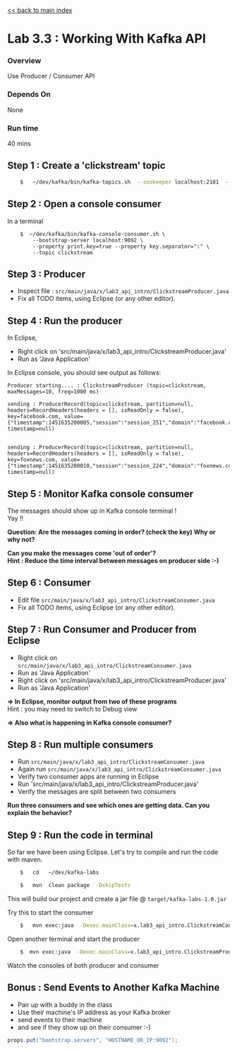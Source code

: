 <link rel='stylesheet' href='../assets/css/main.css'/>

[<< back to main index](../README.md)

Lab 3.3 : Working With Kafka API
===========================

### Overview
Use Producer / Consumer API

### Depends On
None

### Run time
40 mins


## Step 1 : Create a 'clickstream' topic
```bash
    $   ~/dev/kafka/bin/kafka-topics.sh  --zookeeper localhost:2181  --create --topic clickstream --replication-factor 1  --partitions 2
```

## Step 2 : Open a console consumer
In a terminal
```
    $  ~/dev/kafka/bin/kafka-console-consumer.sh \
        --bootstrap-server localhost:9092 \
        --property print.key=true --property key.separator=":" \
        --topic clickstream
```

## Step 3 : Producer
* Inspect file : `src/main/java/x/lab3_api_intro/ClickstreamProducer.java`  
* Fix all TODO items, using Eclipse (or any other editor).



## Step 4 : Run the producer
In Eclipse,
* Right click on 'src/main/java/x/lab3_api_intro/ClickstreamProducer.java'
* Run as 'Java Application'

In Eclipse console, you should see output as follows:
```console
Producer starting.... : ClickstreamProducer (topic=clickstream, maxMessages=10, freq=1000 ms)

sending : ProducerRecord(topic=clickstream, partition=null, headers=RecordHeaders(headers = [], isReadOnly = false), key=facebook.com, value={"timestamp":1451635200005,"session":"session_251","domain":"facebook.com","cost":91,"user":"user_16","campaign":"campaign_5","ip":"ip_67","action":"clicked"}, timestamp=null)


sending : ProducerRecord(topic=clickstream, partition=null, headers=RecordHeaders(headers = [], isReadOnly = false), key=foxnews.com, value={"timestamp":1451635200010,"session":"session_224","domain":"foxnews.com","cost":17,"user":"user_89","campaign":"campaign_4","ip":"ip_57","action":"viewed"}, timestamp=null)
```


## Step 5 : Monitor Kafka console consumer
The messages should show up in Kafka console terminal !  
Yay !!

**Question:  Are the messages coming in order?  (check the key)  Why or why not?**  

**Can you make the messages come 'out of order'?  
Hint : Reduce the time interval between messages on producer side :-)**


## Step 6 : Consumer
* Edit file `src/main/java/x/lab3_api_intro/ClickstreamConsumer.java`  
* Fix all TODO items, using Eclipse (or any other editor).

## Step 7 : Run Consumer and Producer from Eclipse
* Right click on `src/main/java/x/lab3_api_intro/ClickstreamConsumer.java`
* Run as 'Java Application'
* Right click on 'src/main/java/x/lab3_api_intro/ClickstreamProducer.java'
* Run as 'Java Application'

**=> In Eclipse, monitor output from two of these programs**   
Hint : you may need to switch to Debug view

**=> Also what is happening in Kafka console consumer?**


## Step 8 : Run multiple consumers
* Run `src/main/java/x/lab3_api_intro/ClickstreamConsumer.java`
* Again run `src/main/java/x/lab3_api_intro/ClickstreamConsumer.java`
* Verify two consumer apps are running in Eclipse
* Run 'src/main/java/x/lab3_api_intro/ClickstreamProducer.java'
* Verify the messages are split between two consumers

**Run three consumers and see which ones are getting data.  Can you explain the behavior?**


## Step 9 : Run the code in terminal
So far we have been using Eclipse.  Let's try to compile and run the code with maven.

```bash
    $   cd   ~/dev/kafka-labs

    $   mvn  clean package  -DskipTests
```
This will build our project and create a jar file @ `target/kafka-labs-1.0.jar`

Try this to start the consumer
```bash
    $   mvn exec:java  -Dexec.mainClass=x.lab3_api_intro.ClickstreamConsumer
```

Open another terminal and start the producer
```bash
    $  mvn exec:java  -Dexec.mainClass=x.lab3_api_intro.ClickstreamProducer
```

Watch the consoles of both producer and consumer


## Bonus : Send Events to Another Kafka Machine
- Pair up with a buddy in the class 
- Use their machine's IP address as your Kafka broker 
- send events to their machine
- and see if they show up on their consumer :-) 

```java 
props.put("bootstrap.servers", "HOSTNAME_OR_IP:9092");
```
